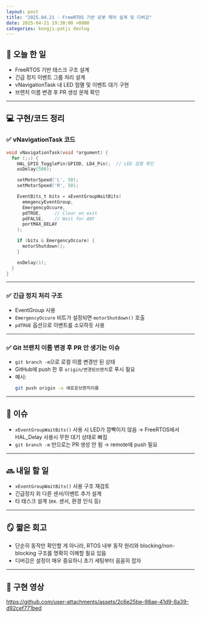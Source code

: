 ```yaml
---
layout: post
title: "2025.04.21 - FreeRTOS 기반 로봇 제어 설계 및 디버깅"
date: 2025-04-21 19:30:00 +0900
categories: kongji-patji devlog
---
```


## 📌 오늘 한 일
- FreeRTOS 기반 태스크 구조 설계
- 긴급 정지 이벤트 그룹 처리 설계
- vNavigationTask 내 LED 점멸 및 이벤트 대기 구현
- 브랜치 이름 변경 후 PR 생성 문제 확인

---

## 💻 구현/코드 정리

### ✅ vNavigationTask 코드

```c
void vNavigationTask(void *argument) {
  for (;;) {
    HAL_GPIO_TogglePin(GPIOD, LD4_Pin);  // LED 점멸 확인
    osDelay(500);

    setMotorSpeed('L', 50);
    setMotorSpeed('R', 50);

    EventBits_t bits = xEventGroupWaitBits(
      emegencyEventGroup,
      EmergencyOccure,
      pdTRUE,     // Clear on exit
      pdFALSE,    // Wait for ANY
      portMAX_DELAY
    );

    if (bits & EmergencyOccure) {
      motorShutdown();
    }

    osDelay(1);
  }
}
```
---

### ✅ 긴급 정지 처리 구조

- EventGroup 사용
- `EmergencyOccure` 비트가 설정되면 `motorShutdown()` 호출
- `pdTRUE` 옵션으로 이벤트를 소모하듯 사용

---

### ✅ Git 브랜치 이름 변경 후 PR 안 생기는 이슈
- `git branch -m`으로 로컬 이름 변경만 된 상태
- GitHub에 push 한 후 `origin/변경된브랜치`로 푸시 필요
- 예시:
  ```bash
  git push origin -u 새로운브랜치이름
  ```

---

## 🧩 이슈

- `xEventGroupWaitBits()` 사용 시 LED가 깜빡이지 않음 → FreeRTOS에서 HAL_Delay 사용시 무한 대기 상태로 빠짐
- `git branch -m` 만으로는 PR 생성 안 됨 → remote에 push 필요

---

## 🔜 내일 할 일

- `xEventGroupWaitBits()` 사용 구조 재검토
- 긴급정지 외 다른 센서/이벤트 추가 설계
- 타 태스크 설계 (ex. 센서, 환경 인식 등)

---

## 🪞 짧은 회고

- 단순히 동작만 확인할 게 아니라, RTOS 내부 동작 원리와 blocking/non-blocking 구조를 명확히 이해할 필요 있음
- 디버깅은 설정이 매우 중요하니 초기 세팅부터 꼼꼼히 잡자

---

## 📼 구현 영상

https://github.com/user-attachments/assets/2c6e25be-98ae-41d9-8a39-d92cef771bed

